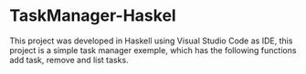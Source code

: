 # TaskManager-Haskel
This project was developed in Haskell using Visual Studio Code as IDE, this project is a simple task manager exemple, which has the following functions add task, remove and list tasks.

